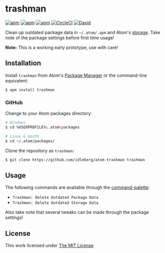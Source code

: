 # trashman

[![apm](https://flat.badgen.net/apm/license/trashman)](https://atom.io/packages/trashman)
[![apm](https://flat.badgen.net/apm/v/trashman)](https://atom.io/packages/trashman)
[![apm](https://flat.badgen.net/apm/dl/trashman)](https://atom.io/packages/trashman)
[![CircleCI](https://flat.badgen.net/circleci/github/idleberg/atom-trashman)](https://circleci.com/gh/idleberg/atom-trashman)
[![David](https://flat.badgen.net/david/dep/idleberg/atom-trashman)](https://david-dm.org/idleberg/atom-trashman)

Clean up outdated package data in `~/.atom/.apm` and Atom's [storage](https://developer.mozilla.org/docs/Web/API/Storage). Take note of the package settings before first time usage!

**Note:** This is a working early prototype, use with care!

## Installation

Install `trashman` from Atom's [Package Manager](http://flight-manual.atom.io/using-atom/sections/atom-packages/) or the command-line equivalent:

`$ apm install trashman`

### GitHub

Change to your Atom packages directory:

```bash
# Windows
$ cd %USERPROFILE%\.atom\packages

# Linux & macOS
$ cd ~/.atom/packages/
```

Clone the repository as `trashman`:

```bash
$ git clone https://github.com/idleberg/atom-trashman trashman
```

## Usage

The following commands are available through the [command-palette](https://atom.io/docs/latest/getting-started-atom-basics#command-palette):

- `Trashman: Delete Outdated Package Data`
- `Trashman: Delete Outdated Storage Data`

Also take note that several tweaks can be made through the package settings!

## License

This work licensed under [The MIT License](https://opensource.org/licenses/MIT)

